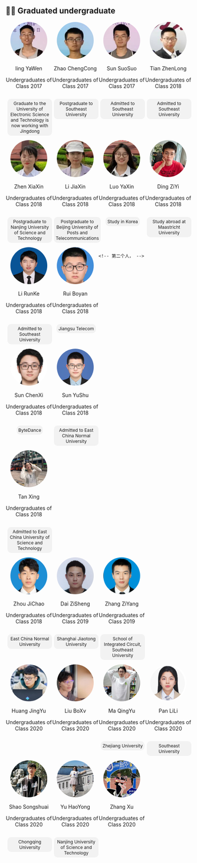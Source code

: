 ## 👨‍💻 Graduated undergraduate

<div style="display: flex; flex-wrap: wrap;">  

  <div style="width: 25%; text-align: center;">  
    <img src="../../../images/7/本科/已毕业/凌雅文.png" alt="张碧玉" style="border-radius: 50%; width: 100px; height: 100px;">  
    <p>ling YaWen</p>  
    <p>Undergraduates of Class 2017</p>  
    <p style="display: inline-block; padding: 5px 5px; background-color: #f2f2f2; border-radius: 10px; font-size: 12px; margin-left: 5px;">Graduate to the University of Electronic Science and Technology is now working with Jingdong</p>
  </div>

<div style="width: 25%; text-align: center;">  
    <img src="../../../images/7/本科/已毕业/赵晨聪.png" alt="张碧玉" style="border-radius: 50%; width: 100px; height: 100px;">  
    <p>Zhao ChengCong</p>  
    <p>Undergraduates of Class 2017</p>  
    <p style="display: inline-block; padding: 5px 5px; background-color: #f2f2f2; border-radius: 10px; font-size: 12px; margin-left: 5px;">Postgraduate to Southeast University</p>
  </div>

<div style="width: 25%; text-align: center;">  
    <img src="../../../images/7/本科/已毕业/孙硕硕.png" alt="张碧玉" style="border-radius: 50%; width: 100px; height: 100px;">  
    <p>Sun SuoSuo</p>  
    <p>Undergraduates of Class 2017</p>  
    <p style="display: inline-block; padding: 5px 5px; background-color: #f2f2f2; border-radius: 10px; font-size: 12px; margin-left: 5px;"> Admitted to Southeast University</p>
  </div>
    
  <div style="width: 25%; text-align: center;">  
    <img src="../../../images/7/本科/已毕业/田真龙.png" alt="张碧玉" style="border-radius: 50%; width: 100px; height: 100px;">  
    <p>Tian ZhenLong</p>  
    <p>Undergraduates of Class 2018</p>  
    <p style="display: inline-block; padding: 5px 5px; background-color: #f2f2f2; border-radius: 10px; font-size: 12px; margin-left: 5px;">Admitted to Southeast University</p>
  </div>
</div>
    


<div style="display: flex; flex-wrap: wrap;">  

  <div style="width: 25%; text-align: center;">  
    <img src="../../../images/7/本科/已毕业/郑新夏.png" alt="张碧玉" style="border-radius: 50%; width: 100px; height: 100px;">  
    <p>Zhen XiaXin</p>  
    <p>Undergraduates of Class 2018</p>  
    <p style="display: inline-block; padding: 5px 5px; background-color: #f2f2f2; border-radius: 10px; font-size: 12px; margin-left: 5px;">Postgraduate to Nanjing University of Science and Technology</p>
  </div>
    
  <div style="width: 25%; text-align: center;">  
    <img src="../../../images/7/本科/已毕业/李佳欣.png" alt="张碧玉" style="border-radius: 50%; width: 100px; height: 100px;">  
    <p>Li JiaXin</p>  
    <p>Undergraduates of Class 2018</p>  
    <p style="display: inline-block; padding: 5px 5px; background-color: #f2f2f2; border-radius: 10px; font-size: 12px; margin-left: 5px;">Postgraduate to Beijing University of Posts and Telecommunications</p>
  </div>
    
  <div style="width: 25%; text-align: center;">  
    <img src="../../../images/7/本科/已毕业/罗雅馨.png" alt="张碧玉" style="border-radius: 50%; width: 100px; height: 100px;">  
    <p>Luo YaXin</p>  
    <p>Undergraduates of Class 2018</p>  
    <p style="display: inline-block; padding: 5px 5px; background-color: #f2f2f2; border-radius: 10px; font-size: 12px; margin-left: 5px;">Study in Korea</p>
  </div>
    
  <div style="width: 25%; text-align: center;">  
    <img src="../../../images/7/本科/已毕业/丁子易.png" alt="张碧玉" style="border-radius: 50%; width: 100px; height: 100px;">  
    <p>Ding ZiYi</p>  
    <p>Undergraduates of Class 2018</p>  
    <p style="display: inline-block; padding: 5px 5px; background-color: #f2f2f2; border-radius: 10px; font-size: 12px; margin-left: 5px;">Study abroad at Maastricht University</p>
  </div>
</div>




<div style="display: flex; flex-wrap: wrap;">  

 <div style="width: 25%; text-align: center;">  
        <img src="../../../images/7/本科/已毕业/李润克.png" alt="张碧玉" style="border-radius: 50%; width: 100px; height: 100px;">  
        <p>Li RunKe</p>  
        <p>Undergraduates of Class 2018</p>  
        <p style="display: inline-block; padding: 5px 5px; background-color: #f2f2f2; border-radius: 10px; font-size: 12px; margin-left: 5px;">Admitted to Southeast University</p>
    </div>

 <div style="width: 25%; text-align: center;">  
        <img src="../../../images/7/本科/已毕业/芮伯彦.png" alt="李隆" style="border-radius: 50%; width: 100px; height: 100px;">  
        <p>Rui Boyan</p>  
        <p>Undergraduates of Class 2018</p>  
        <p style="display: inline-block; padding: 5px 5px; background-color: #f2f2f2; border-radius: 10px; font-size: 12px; margin-left: 5px;">Jiangsu Telecom</p>
    </div>  
        
    <!-- 第二个人， -->  
 <div style="width: 25%; text-align: center;">  
        <img src="../../../images/7/本科/已毕业/孙晨曦.png" alt="张碧玉" style="border-radius: 50%; width: 100px; height: 100px;">  
        <p>Sun ChenXi</p>  
        <p>Undergraduates of Class 2018</p>  
        <p style="display: inline-block; padding: 5px 5px; background-color: #f2f2f2; border-radius: 10px; font-size: 12px; margin-left: 5px;">ByteDance</p>
    </div>  
        
 <div style="width: 25%; text-align: center;">  
        <img src="../../../images/7/本科/已毕业/孙玉书.png" alt="张碧玉" style="border-radius: 50%; width: 100px; height: 100px;">  
        <p>Sun YuShu</p>  
        <p>Undergraduates of Class 2018</p>  
        <p style="display: inline-block; padding: 5px 5px; background-color: #f2f2f2; border-radius: 10px; font-size: 12px; margin-left: 5px;">Admitted to East China Normal University</p>
    </div>
</div>


<div style="display: flex; flex-wrap: wrap;">  

<div style="width: 25%; text-align: center;">  
    <img src="../../../images/7/本科/已毕业/谈馨.jpg" alt="张碧玉" style="border-radius: 50%; width: 100px; height: 100px;">  
    <p>Tan Xing</p>  
    <p>Undergraduates of Class 2018</p>  
    <p style="display: inline-block; padding: 5px 5px; background-color: #f2f2f2; border-radius: 10px; font-size: 12px; margin-left: 5px;">Admitted to East China University of Science and Technology</p>
  </div>

<div style="display: flex; flex-wrap: wrap;">  
  <!-- 第一个人 -->  
  <div style="width: 25%; text-align: center;">  
    <img src="../../../images/7/本科/已毕业/周纪超.png" alt="李隆" style="border-radius: 50%; width: 100px; height: 100px;">  
    <p>Zhou JiChao</p>  
    <p>Undergraduates of Class 2018</p>  
    <p style="display: inline-block; padding: 5px 5px; background-color: #f2f2f2; border-radius: 10px; font-size: 12px; margin-left: 5px;">East China Normal University</p>
  </div>  
    
  <!-- 第二个人， -->  
  <div style="width: 25%; text-align: center;">  
    <img src="../../../images/7/本科/已毕业/代子生.png" alt="张碧玉" style="border-radius: 50%; width: 100px; height: 100px;">  
    <p>Dai ZiSheng</p>  
    <p>Undergraduates of Class 2019</p>  
    <p style="display: inline-block; padding: 5px 5px; background-color: #f2f2f2; border-radius: 10px; font-size: 12px; margin-left: 5px;">Shanghai Jiaotong University</p>
  </div>  
    
  <div style="width: 25%; text-align: center;">  
    <img src="../../../images/7/本科/已毕业/张子阳.png" alt="张碧玉" style="border-radius: 50%; width: 100px; height: 100px;">  
    <p>Zhang ZiYang</p>  
    <p>Undergraduates of Class 2019</p>  
    <p style="display: inline-block; padding: 5px 5px; background-color: #f2f2f2; border-radius: 10px; font-size: 12px; margin-left: 5px;">School of Integrated Circuit, Southeast University</p>
  </div>
</div>

<div style="display: flex; flex-wrap: wrap;">  
  <!-- 第一个人 -->  
  <div style="width: 25%; text-align: center;">  
    <img src="../../../images/7/本科/已毕业/黄锦宇.png" alt="闻智" style="border-radius: 50%; width: 100px; height: 100px;">  
    <p>Huang JingYu</p> 
    <p>Undergraduates of Class 2020</p>  
  </div>  
    
  <!-- 第二个人， -->  
  <div style="width: 25%; text-align: center;">  
    <img src="../../../images/7/本科/已毕业/刘博旭.jpg" alt="曹艺译" style="border-radius: 50%; width: 100px; height: 100px;">  
    <p>Liu BoXv</p>    
    <p>Undergraduates of Class 2020</p>  
  </div>  

  <div style="width: 25%; text-align: center;">  
    <img src="../../../images/7/本科/已毕业/马青宇.jpg" alt="宋研" style="border-radius: 50%; width: 100px; height: 100px;">  
    <p>Ma QingYu</p>  
    <p>Undergraduates of Class 2020</p>  
    <p style="display: inline-block; padding: 5px 5px; background-color: #f2f2f2; border-radius: 10px; font-size: 12px; margin-left: 5px;">Zhejiang University</p>
  </div>

   <div style="width: 25%; text-align: center;">  
    <img src="../../../images/7/本科/已毕业/潘丽丽.jpg" alt="程佳佳" style="border-radius: 50%; width: 100px; height: 100px;">  
    <p>Pan LiLi</p>  
    <p>Undergraduates of Class 2020</p>  
    <p style="display: inline-block; padding: 5px 5px; background-color: #f2f2f2; border-radius: 10px; font-size: 12px; margin-left: 5px;">Southeast University</p>
  </div>
</div>




<div style="display: flex; flex-wrap: wrap;">  
  <!-- 第一个人 -->  
  <div style="width: 25%; text-align: center;">  
    <img src="../../../images/7/本科/已毕业/邵松帅.jpg" alt="闻智" style="border-radius: 50%; width: 100px; height: 100px;">  
    <p>Shao Songshuai</p> 
    <p>Undergraduates of Class 2020</p>  
    <p style="display: inline-block; padding: 5px 5px; background-color: #f2f2f2; border-radius: 10px; font-size: 12px; margin-left: 5px;">Chongqing University</p>
  </div>  
    
  <!-- 第二个人， -->  
  <div style="width: 25%; text-align: center;">  
    <img src="../../../images/7/本科/已毕业/于昊永.jpg" alt="曹艺译" style="border-radius: 50%; width: 100px; height: 100px;">  
    <p>Yu HaoYong</p>    
    <p>Undergraduates of Class 2020</p>  
    <p style="display: inline-block; padding: 5px 5px; background-color: #f2f2f2; border-radius: 10px; font-size: 12px; margin-left: 5px;">Nanjing University of Science and Technology</p>
  </div>  

  <div style="width: 25%; text-align: center;">  
    <img src="../../../images/7/本科/已毕业/张旭.jpg" alt="宋研" style="border-radius: 50%; width: 100px; height: 100px;">  
    <p>Zhang Xu</p> 
    <p>Undergraduates of Class 2020</p>  
  </div>
</div>